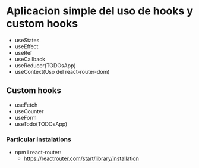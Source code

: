 # Aplicacion simple del uso de hooks y custom hooks

- useStates
- useEffect
- useRef
- useCallback
- useReducer(TODOsApp)
- useContext(Uso del react-router-dom)

## Custom hooks

- useFetch
- useCounter
- useForm
- useTodo(TODOsApp)

### Particular instalations

- npm i react-router:
  - https://reactrouter.com/start/library/installation

